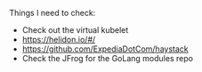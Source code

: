 Things I need to check:
 - Check out the virtual kubelet
 - https://helidon.io/#/
 - https://github.com/ExpediaDotCom/haystack
 - Check the JFrog for the GoLang modules repo
